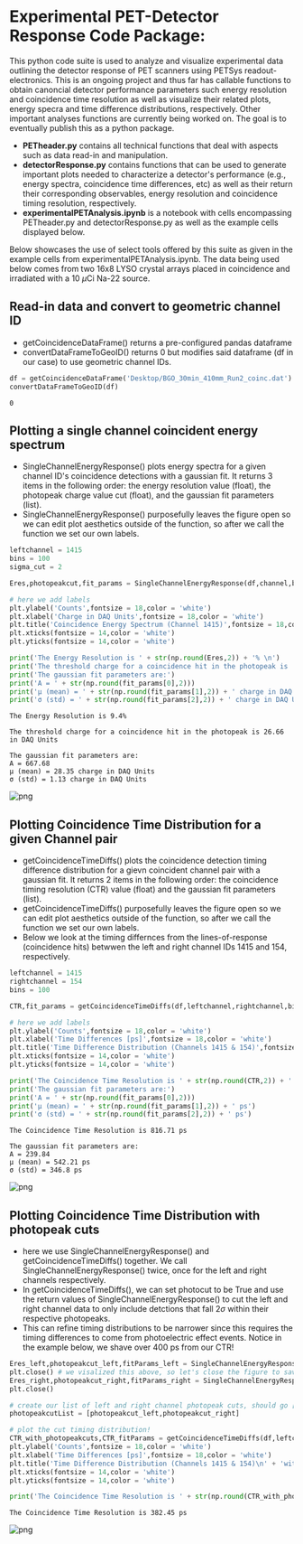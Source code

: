 # Experimental PET-Detector Response Code Package:
This python code suite is used to analyze and visualize experimental data outlining the detector response of PET scanners using PETSys readout-electronics. This is an ongoing project and thus far has callable functions to obtain canoncial detector performance parameters such energy resolution and coincidence time resolution as well as visualize their related plots, energy specra and time difference distributions, respectively. Other important analyses functions are currently being worked on. The goal is to eventually publish this as a python package.
- **PETheader.py** contains all technical functions that deal with aspects such as data read-in and manipulation.
- **detectorResponse.py** contains functions that can be used to generate important plots needed to characterize a detector's performance (e.g., energy spectra, coincidence time differences, etc) as well as their return their corresponding observables, energy resolution and coincidence timing resolution, respectively.
- **experimentalPETAnalysis.ipynb** is a notebook with cells encompassing PETheader.py and detectorResponse.py as well as the example cells displayed below.

Below showcases the use of select tools offered by this suite as given in the example cells from experimentalPETAnalysis.ipynb. The data being used below comes from two 16x8 LYSO crystal arrays placed in coincidence and irradiated with a 10 $\mu$Ci Na-22 source. 

## Read-in data and convert to geometric channel ID
- getCoincidenceDataFrame() returns a pre-configured pandas dataframe
- convertDataFrameToGeoID() returns 0 but modifies said dataframe (df in our case) to use geometric channel IDs. 


```python
df = getCoincidenceDataFrame('Desktop/BGO_30min_410mm_Run2_coinc.dat')
convertDataFrameToGeoID(df)
```




    0



## Plotting a single channel coincident energy spectrum
- SingleChannelEnergyResponse() plots energy spectra for a given channel ID's coincidence detections with a gaussian fit. It returns 3 items in the following order: the energy resolution value (float), the photopeak charge value cut (float), and the gaussian fit parameters (list).
- SingleChannelEnergyResponse() purposefully leaves the figure open so we can edit plot aesthetics outside of the function, so after we call the function we set our own labels.


```python
leftchannel = 1415
bins = 100
sigma_cut = 2

Eres,photopeakcut,fit_params = SingleChannelEnergyResponse(df,channel,bins,sigma_cut) #(dataframe,channelID,number of bins,sigma cut on photopeak)

# here we add labels 
plt.ylabel('Counts',fontsize = 18,color = 'white')
plt.xlabel('Charge in DAQ Units',fontsize = 18,color = 'white')
plt.title('Coincidence Energy Spectrum (Channel 1415)',fontsize = 18,color = 'white')
plt.xticks(fontsize = 14,color = 'white')
plt.yticks(fontsize = 14,color = 'white')

print('The Energy Resolution is ' + str(np.round(Eres,2)) + '% \n')
print('The threshold charge for a coincidence hit in the photopeak is ' + str(np.round(photopeakcut,2)) + ' in DAQ Units \n')
print('The gaussian fit parameters are:')
print('A = ' + str(np.round(fit_params[0],2)))
print('µ (mean) = ' + str(np.round(fit_params[1],2)) + ' charge in DAQ Units')
print('σ (std) = ' + str(np.round(fit_params[2],2)) + ' charge in DAQ Units')
```
    The Energy Resolution is 9.4% 

    The threshold charge for a coincidence hit in the photopeak is 26.66 in DAQ Units 

    The gaussian fit parameters are:
    A = 667.68
    µ (mean) = 28.35 charge in DAQ Units
    σ (std) = 1.13 charge in DAQ Units




    
![png](energy_example.png)
    


## Plotting Coincidence Time Distribution for a given Channel pair
- getCoincidenceTimeDiffs() plots the coincidence detection timing difference distribution for a gievn coincident channel pair with a gaussian fit. It returns 2 items in the following order: the coincidence timing resolution (CTR) value (float) and the gaussian fit parameters (list).
- getCoincidenceTimeDiffs() purposefully leaves the figure open so we can edit plot aesthetics outside of the function, so after we call the function we set our own labels. 
- Below we look at the timing differnces from the lines-of-response (coincidence hits) betwwen the left and right channel IDs 1415 and 154, respectively.


```python
leftchannel = 1415
rightchannel = 154
bins = 100

CTR,fit_params = getCoincidenceTimeDiffs(df,leftchannel,rightchannel,bins)

# here we add labels 
plt.ylabel('Counts',fontsize = 18,color = 'white')
plt.xlabel('Time Differences [ps]',fontsize = 18,color = 'white')
plt.title('Time Difference Distribution (Channels 1415 & 154)',fontsize = 18,color = 'white')
plt.xticks(fontsize = 14,color = 'white')
plt.yticks(fontsize = 14,color = 'white')

print('The Coincidence Time Resolution is ' + str(np.round(CTR,2)) + ' ps \n')
print('The gaussian fit parameters are:')
print('A = ' + str(np.round(fit_params[0],2)))
print('µ (mean) = ' + str(np.round(fit_params[1],2)) + ' ps')
print('σ (std) = ' + str(np.round(fit_params[2],2)) + ' ps')
```

    The Coincidence Time Resolution is 816.71 ps 

    The gaussian fit parameters are:
    A = 239.84
    µ (mean) = 542.21 ps
    σ (std) = 346.8 ps



    
![png](CTR_example.png)



## Plotting Coincidence Time Distribution with photopeak cuts
- here we use SingleChannelEnergyResponse() and getCoincidenceTimeDiffs() together. We call SingleChannelEnergyResponse() twice, once for the left and right channels respectively. 
- In getCoincidenceTimeDiffs(), we can set photocut to be True and use the return values of SingleChannelEnergyResponse() to cut the left and right channel data to only include detctions that fall 2$\sigma$ within their respective photopeaks. 
- This can refine timing distributions to be narrower since this requires the timing differences to come from photoelectric effect events. Notice in the example below, we shave over 400 ps from our CTR! 


```python
Eres_left,photopeakcut_left,fitParams_left = SingleChannelEnergyResponse(df,leftchannel,bins,sigma_cut)
plt.close() # we visalized this above, so let's close the figure to save memory
Eres_right,photopeakcut_right,fitParams_right = SingleChannelEnergyResponse(df,rightchannel,bins,sigma_cut)
plt.close()

# create our list of left and right channel photopeak cuts, should go [left_cut,right_cut]
photopeakcutList = [photopeakcut_left,photopeakcut_right] 

# plot the cut timing distribution!
CTR_with_photopeakcuts,CTR_fitParams = getCoincidenceTimeDiffs(df,leftchannel,rightchannel,100,photocut=True,photopeakcuts = photopeakcutList)
plt.ylabel('Counts',fontsize = 18,color = 'white')
plt.xlabel('Time Differences [ps]',fontsize = 18,color = 'white')
plt.title('Time Difference Distribution (Channels 1415 & 154)\n' + 'with a 2$\sigma$ photopeak cut',fontsize = 18,color = 'white')
plt.xticks(fontsize = 14,color = 'white')
plt.yticks(fontsize = 14,color = 'white')

print('The Coincidence Time Resolution is ' + str(np.round(CTR_with_photopeakcuts,2)) + ' ps')

```

    The Coincidence Time Resolution is 382.45 ps




    
![png](CTR_photopeak_example.png)
